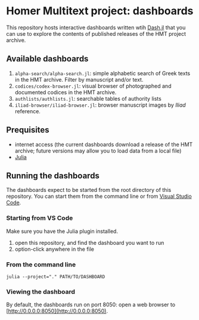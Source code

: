 # Homer Multitext project: dashboards

This repository hosts interactive dashboards written wtih [Dash.jl](https://dash.plotly.com/julia) that you can use to explore the contents of published releases of the HMT project archive.  

## Available dashboards

1. `alpha-search/alpha-search.jl`:  simple alphabetic search of Greek texts in the HMT archive.  Filter by manuscript and/or text.
1. `codices/codex-browser.jl`: visual browser of photographed and documented codices in the HMT archive.
1. `authlists/authlists.jl`:  searchable tables of authority lists
1. `iliad-browser/iliad-browser.jl`: browser manuscript images by *Iliad* reference.

## Prequisites

- internet access (the current dashboards download a release of the HMT archive; future versions may allow you to load data from a local file)
- [Julia](https://julialang.org)

## Running the dashboards

The dashboards expect to be started from the root directory of this repository.  You can start them from the command line or from [Visual Studio Code](https://code.visualstudio.com).

### Starting from VS Code

Make sure you have the Julia plugin installed.

1. open this repository, and find the dashboard you want to run
2. option-click anywhere in the file


### From the command line

`julia --project="." PATH/TO/DASHBOARD`

### Viewing the dashboard

By default, the dashboards run on port 8050: open a web browser to  [http://0.0.0.0:8050](http://0.0.0.0:8050).